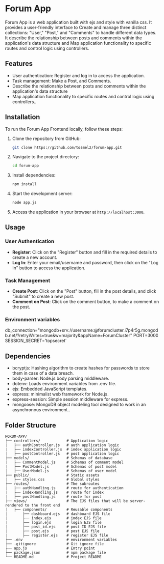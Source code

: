 # Forum App

Forum App is a web application built with ejs and style with vanilla css. 
It provides a user-friendly interface to Create and manage three distinct collections: 
"User," "Post," and "Comments" to handle different data types. It describe the relationship between 
posts and comments within the application's data structure and Map application functionality to specific 
routes and control logic using controllers.

## Features

- User authentication: Register and log in to access the application.
- Task management: Make a Post, and Comments.
- Describe the relationship between posts and comments within the application's data structure
- Map application functionality to specific routes and control logic using controllers..

## Installation

To run the Forum App Frontend locally, follow these steps:

1. Clone the repository from GitHub:

   ```bash
   git clone https://github.com/tosmel2/forum-app.git
   ```

2. Navigate to the project directory:

   ```bash
   cd forum-app
   ```

3. Install dependencies:

   ```bash
   npm install
   ```

4. Start the development server:

   ```bash
   node app.js
   ```

5. Access the application in your browser at `http://localhost:3000`.

## Usage

### User Authentication

- **Register**: Click on the "Register" button and fill in the required details to create a new account.
- **Log In**: Enter your email/username and password, then click on the "Log In" button to access the application.

### Task Management

- **Create Post**: Click on the "Post" button, fill in the post details, and click "Submit" to create a new post.
- **Comment on Post**: Click on the comment button, to make a comment on the post.

### Environment variables
db_connection="mongodb+srv://username:<yourpassword>@forumcluster.i7p4r5g.mongodb.net/?retryWrites=true&w=majority&appName=ForumCluster"
PORT=3000
SESSION_SECRET='topsecret'

## Dependencies

- bcryptjs: Hashing algorithm to create hashes for passwords to store them in case of a data breach.
- body-parser: Node.js body parsing middleware.
- dotenv: Loads environment variables from .env file.
- ejs: Embedded JavaScript templates.
- express: minimalist web framework for Node.js.
- express-session: Simple session middleware for express.
- mongoose:  MongoDB object modeling tool designed to work in an asynchronous environment..

## Folder Structure

```
FORUM-APP/
├── controllers/            # Application logic
|   ├── authController.js   # auth application logic
|   ├── indexController.js  # index application logic
|   ├── postController.js   # post application logic
├── models/                 # Schemas of database
|   ├── CommentModel.js     # Schemas of comment model
|   ├── PostModel.js        # Schemas of post model
|   ├── UserModel.js        # Schemas of user model
├── public/                 # Static assets
|   ├── styles.css          # Global styles
├── routes/                 # The subroutes
|   ├── authHandling.js     # route for authentication
|   ├── indexHandling.js    # route for index
|   ├── postHandling.js     # route for post
├── views/                  # The EJS files that will be server-rendered to the front end
|   ├── components/         # Reusable components
|       ├── dashboard.ejs   # dashboard EJS file
|       ├── index.ejs       # index EJS file
|       ├── login.ejs       # login EJS file
|       ├── post_id.ejs     # post ID EJS file
|       ├── post.ejs        # post EJS file
|       ├── register.ejs    # register EJS file
├── .env                    # environment variables
├── .gitignore              # Git ignore file
├── app.js                  # Entry point
├── package.json            # npm package file
└── README.md               # Project README
```




